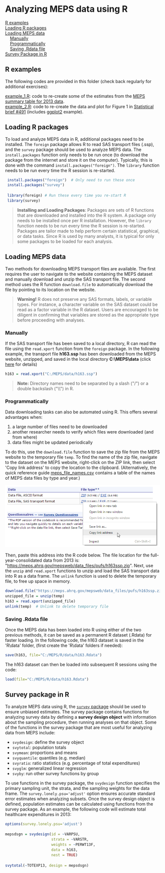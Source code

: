 # Analyzing MEPS data using R

[R examples](#r-examples)<br>
[Loading R packages](#loading-r-packages)<br>
[Loading MEPS data](#loading-meps-data)<br>
&nbsp; &nbsp; [Manually](#manually)<br>
&nbsp; &nbsp; [Programmatically](#programmatically)<br>
&nbsp; &nbsp; [Saving .Rdata file](#saving-rdata-file)<br>
[Survey Package in R](#survey-package-in-r)<br>


## R examples

The following codes are provided in this folder (check back regularly for additional exercises):

[example_1.R](example_1.R): code to re-create some of the estimates from the [MEPS summary table for 2013 data](https://meps.ahrq.gov/mepsweb/data_stats/tables_compendia_hh_interactive.jsp?_SERVICE=MEPSSocket0&_PROGRAM=MEPSPGM.TC.SAS&File=HCFY2013&Table=HCFY2013_PLEXP_%40&VAR1=AGE&VAR2=SEX&VAR3=RACETH5C&VAR4=INSURCOV&VAR5=POVCAT13&VAR6=REGION&VAR7=HEALTH&VARO1=4+17+44+64&VARO2=1&VARO3=1&VARO4=1&VARO5=1&VARO6=1&VARO7=1&_Debug=).<br>
[example_2.R](example_2.R): code to re-create the data and plot for Figure 1 in [Statistical brief \#491](https://meps.ahrq.gov/data_files/publications/st491/stat491.shtml) (includes [ggplot2](http://www.r-graph-gallery.com/portfolio/ggplot2-package/) example).

## Loading R packages

To load and analyze MEPS data in R, additional packages need to be installed. The `foreign` package allows R to read SAS transport files (.ssp), and the `survey` package should be used to analyze MEPS data. The `install.packages` function only needs to be run once (to download the package from the internet and store it on the computer). Typically, this is done with the command `install.packages("foreign")`. The `library` function needs to be run every time the R session is re-started.
``` r
 install.packages("foreign")  # Only need to run these once
 install.packages("survey")

 library(foreign) # Run these every time you re-start R
 library(survey)
```
> **Installing and Loading Packages**: Packages are sets of R functions that are downloaded and installed into the R system. A package only needs to be installed once per R installation. However, the `library` function needs to be run every time the R session is re-started. Packages are tailor made to help perform certain statistical, graphical, or data tasks. Since R is used by many analysts, it is typical for only some packages to be loaded for each analysis.

## Loading MEPS data
Two methods for downloading MEPS transport files are available. The first requires the user to navigate to the website containing the MEPS dataset and manually download and unzip the SAS transport file. The second method uses the R function `download.file` to automatically download the file by pointing to its location on the website.

> <b>Warning!</b> R does not preserve any SAS formats, labels, or variable types. For instance, a character variable on the SAS dataset could be read as a factor variable in the R dataset. Users are encouraged to be diligent in confirming that variables are stored as the appropriate type before proceeding with analyses.

### Manually

If the SAS transport file has been saved to a local directory, R can read the file using the `read.xport` function from the `foreign` package. In the following example, the transport file <b>h163.ssp</b> has been downloaded from the MEPS website, unzipped, and saved in the local directory <b>C:\MEPS\data</b> (click [here](../README.md#accessing-meps-hc-data) for details)
``` r
h163 = read.xport("C:/MEPS/data/h163.ssp")
```
> <b>Note:</b> Directory names need to be separated by a slash ("/") or a double backslash ("\\\\") in R.

### Programmatically

Data downloading tasks can also be automated using R. This offers several advantages when:

1. a large number of files need to be downloaded
2. another researcher needs to verify which files were downloaded (and from where)
3. data files might be updated periodically

To do this, use the `download.file` function to save the zip file from the MEPS website to the temporary file `temp`. To find the name of the zip file, navigate to the dataset on the MEPS website, right-click on the ZIP link, then select 'Copy link address' to copy the location to the clipboard. (Alternatively, the quick reference guide [meps_file_names.csv](../Quick_Reference_Guides/meps_file_names.csv) contains a table of the names of MEPS data files by type and year.)

!['Copy link address' selection on MEPS data file website](../_images/copy_link_address.png)

Then, paste this address into the R code below. The file location for the full-year-consolidated data from 2013 is: "https://meps.ahrq.gov/mepsweb/data_files/pufs/h163ssp.zip". Next, use the `unzip` and `read.xport` functions to unzip and load the SAS transport data into R as a data frame. The `unlink` function is used to delete the temporary file, to free up space in memory.
``` r
download.file("https://meps.ahrq.gov/mepsweb/data_files/pufs/h163ssp.zip", temp <- tempfile())
unzipped_file = unzip(temp)
h163 = read.xport(unzipped_file)
unlink(temp)  # Unlink to delete temporary file
```

### Saving .Rdata file

Once the MEPS data has been loaded into R using either of the two previous methods, it can be saved as a permanent R dataset (.Rdata) for faster loading. In the following code, the h163 dataset is saved in the 'R\data' folder, (first create the 'R\data' folders if needed):
``` r
save(h163, file="C:/MEPS/R/data/h163.Rdata")
```
The h163 dataset can then be loaded into subsequent R sessions using the code:
``` r
load(file="C:/MEPS/R/data/h163.Rdata")
```


## Survey package in R
To analyze MEPS data using R, the [`survey` package](https://cran.r-project.org/web/packages/survey/survey.pdf) should be used to ensure unbiased estimates. The survey package contains functions for analyzing survey data by defining a **survey design object** with information about the sampling procedure, then running analyses on that object. Some of the functions in the survey package that are most useful for analyzing data from MEPS include:

*   `svydesign`: define the survey object
*   `svytotal`: population totals
*   `svymean`: proportions and means
*   `svyquantile`: quantiles (e.g. median)
*   `svyratio`: ratio statistics (e.g. percentage of total expenditures)
*   `svyglm`: generalized linear regression
*   `svyby`: run other survey functions by group

To use functions in the survey package, the `svydesign` function specifies the primary sampling unit, the strata, and the sampling weights for the data frame. The `survey.lonely.psu='adjust'` option ensures accurate standard error estimates when analyzing subsets. Once the survey design object is defined, population estimates can be calculated using functions from the survey package. As an example, the following code will estimate total healthcare expenditures in 2013:
``` r
options(survey.lonely.psu='adjust')

mepsdsgn = svydesign(id = ~VARPSU,
                     strata = ~VARSTR,
                     weights = ~PERWT13F,
                     data = h163,
                     nest = TRUE)  

svytotal(~TOTEXP13, design = mepsdsgn)
```
